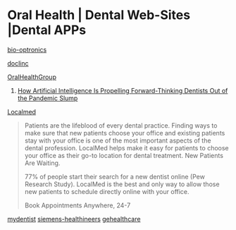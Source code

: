 # Oral Health | Dental Web-Sites |Dental APPs

[bio-optronics](https://bio-optronics.com/clinical-trial-software/resources/)

[doclinc](https://love.doclinc.io/signup)


[OralHealthGroup](https://www.oralhealthgroup.com/)
1. [How Artificial Intelligence Is Propelling Forward-Thinking Dentists Out of the Pandemic Slump](https://www.oralhealthgroup.com/blogs/how-artificial-intelligence-is-propelling-forward-thinking-dentists-out-of-the-pandemic-slump/)


[Localmed](https://www.localmed.com/)
>Patients are the lifeblood of every dental practice. Finding ways to make sure that new patients choose your office and existing patients stay with your office is one of the most important aspects of the dental profession. LocalMed helps make it easy for patients to choose your office as their go-to location for dental treatment. New Patients Are Waiting.
>
>77% of people start their search for a new dentist online (Pew Research Study). LocalMed is the best and only way to allow those new patients to schedule directly online with your office.
>
>Book Appointments Anywhere, 24-7

[mydentist](https://www.mydentist.co.uk/patient-information)
[siemens-healthineers](https://www.corporate.siemens-healthineers.com/)
[gehealthcare](https://www.gehealthcare.com/)
[]()
[]()